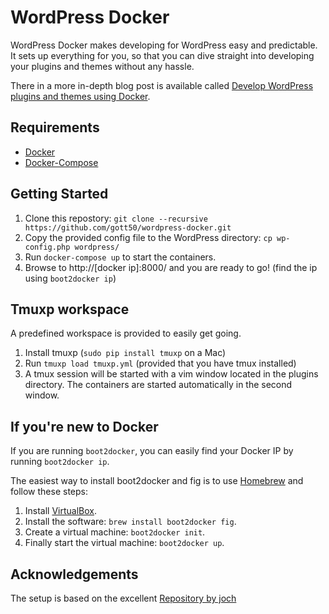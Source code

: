 # WordPress Docker

WordPress Docker makes developing for WordPress easy and predictable. It
sets up everything for you, so that you can dive straight into developing
your plugins and themes without any hassle.

There in a more in-depth blog post is available called [Develop
WordPress plugins and themes using
Docker](http://johnny.chadda.se/develop-wordpress-plugins-and-themes-using-docker/).

## Requirements

- [Docker](https://www.docker.com/)
- [Docker-Compose](https://docs.docker.com/compose/)

## Getting Started

1. Clone this repostory:
    `git clone --recursive https://github.com/gott50/wordpress-docker.git`
2. Copy the provided config file to the WordPress directory:
    `cp wp-config.php wordpress/`
3. Run `docker-compose up` to start the containers.
4. Browse to http://[docker ip]:8000/ and you are ready to go! (find the
   ip using `boot2docker ip`)

## Tmuxp workspace

A predefined workspace is provided to easily get going.

1. Install tmuxp (`sudo pip install tmuxp` on a Mac)
2. Run `tmuxp load tmuxp.yml` (provided that you have tmux installed)
3. A tmux session will be started with a vim window located in the
   plugins directory. The containers are started automatically in the
   second window.

## If you're new to Docker

If you are running `boot2docker`, you can easily find your Docker IP by
running `boot2docker ip`.

The easiest way to install boot2docker and fig is to use
[Homebrew](http://brew.sh) and follow these steps:

1. Install [VirtualBox](https://www.virtualbox.org).
2. Install the software: `brew install boot2docker fig`.
3. Create a virtual machine: `boot2docker init`.
4. Finally start the virtual machine: `boot2docker up`.

## Acknowledgements

The setup is based on the excellent [Repository by joch](https://github.com/joch/wordpress-docker)
